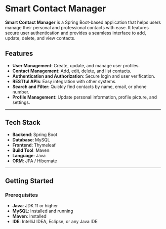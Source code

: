 # Smart Contact Manager

**Smart Contact Manager** is a Spring Boot-based application that helps users manage their personal and professional contacts with ease. It features secure user authentication and provides a seamless interface to add, update, delete, and view contacts.

## Features

- **User Management**: Create, update, and manage user profiles.
- **Contact Management**: Add, edit, delete, and list contacts.
- **Authentication and Authorization**: Secure login and user verification.
- **RESTful APIs**: Easy integration with other systems.
- **Search and Filter**: Quickly find contacts by name, email, or phone number.
- **Profile Management**: Update personal information, profile picture, and settings.

---

## Tech Stack

- **Backend**: Spring Boot
- **Database**: MySQL
- **Frontend**: Thymeleaf
- **Build Tool**: Maven
- **Language**: Java
- **ORM**: JPA / Hibernate

---

## Getting Started

### Prerequisites

- **Java**: JDK 11 or higher
- **MySQL**: Installed and running
- **Maven**: Installed
- **IDE**: IntelliJ IDEA, Eclipse, or any Java IDE 

